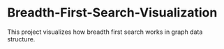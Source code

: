 # Breadth-First-Search-Visualization
This project visualizes  how breadth first search works in graph data structure.

